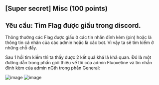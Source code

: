 
## [Super secret] Misc (100 points)

## Yêu cầu: Tìm Flag được giấu trong discord.

Thông thường các Flag được giấu ở các tin nhắn đính kèm (pin) hoặc là thông tin cá nhân của các admin hoặc là các bot. Vì vậy ta sẽ tìm kiếm ở những chỗ đấy.

Sau 1 hồi tìm kiếm thì ta thấy được 2 kết quả khá là khả quan.
Đó là một đường dẫn trong phần giới thiệu về tôi của admin Fluoxetine và tin nhắn đính kèm của admin nGth trong phần General:

![image](https://user-images.githubusercontent.com/87664370/168832639-64c525db-9789-4cb1-89d5-644f24e0c824.png)
![image](https://user-images.githubusercontent.com/87664370/168832675-f84149a7-55a4-4682-86c8-86a4fcb759dc.png)
